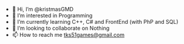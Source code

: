 - 👋 Hi, I’m @kristmasGMD
- 👀 I’m interested in Programming
- 🌱 I’m currently learning С++, С# and FrontEnd (with PhP and SQL)
- 💞️ I’m looking to collaborate on Nothing
- 📫 How to reach me tks51games@gmail.com

<!---
kristmasGMD/kristmasGMD is a ✨ special ✨ repository because its `README.md` (this file) appears on your GitHub profile.
You can click the Preview link to take a look at your changes.
--->
